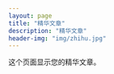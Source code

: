 ```yaml
---
layout: page
title: "精华文章"
description: "精华文章"
header-img: "img/zhihu.jpg"
---
```


这个页面显示您的精华文章。






